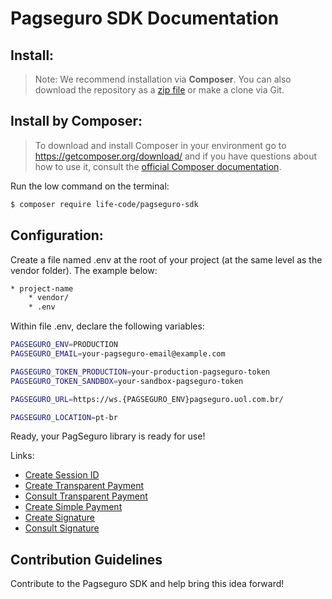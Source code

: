 # Pagseguro SDK Documentation


## Install:
> Note: We recommend installation via **Composer**. You can also download the repository as a [zip file](https://github.com/life-code/pagseguro-sdk/archive/master.zip) or make a clone via Git. 

 
## Install by Composer:
> To download and install Composer in your environment go to https://getcomposer.org/download/ and if you have questions about how to use it, consult the [official Composer documentation](https://getcomposer.org/doc).

Run the low command on the terminal:
```sh
$ composer require life-code/pagseguro-sdk
```

## Configuration: ##
Create a file named .env at the root of your project (at the same level as the vendor folder). The example below:

```sh
* project-name
    * vendor/
    * .env
```


Within file .env, declare the following variables:

```sh
PAGSEGURO_ENV=PRODUCTION
PAGSEGURO_EMAIL=your-pagseguro-email@example.com

PAGSEGURO_TOKEN_PRODUCTION=your-production-pagseguro-token
PAGSEGURO_TOKEN_SANDBOX=your-sandbox-pagseguro-token

PAGSEGURO_URL=https://ws.{PAGSEGURO_ENV}pagseguro.uol.com.br/

PAGSEGURO_LOCATION=pt-br
```

Ready, your PagSeguro library is ready for use!



Links:
- [Create Session ID](https://github.com/life-code/pagseguro-sdk/blob/master/docs/Session.md)
- [Create Transparent Payment](https://github.com/life-code/pagseguro-sdk/blob/master/docs/Transactions/Transparent/Create.md)
- [Consult Transparent Payment](https://github.com/life-code/pagseguro-sdk/blob/master/docs/Transactions/Transparent/Notification.md)
- [Create Simple Payment](https://github.com/life-code/pagseguro-sdk/blob/master/docs/Transactions/Create.md)
- [Create Signature](https://github.com/life-code/pagseguro-sdk/blob/master/docs/PreApprovals/Create.md)
- [Consult Signature](https://github.com/life-code/pagseguro-sdk/blob/master/docs/PreApprovals/Notification.md)


## Contribution Guidelines
Contribute to the Pagseguro SDK and help bring this idea forward!